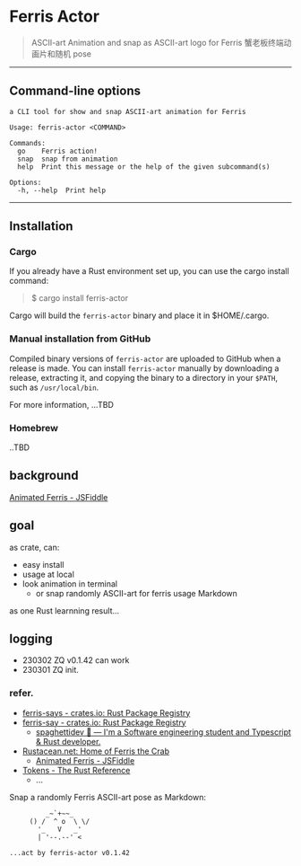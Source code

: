 # Ferris Actor 
> ASCII-art Animation and snap as ASCII-art logo for Ferris
> 蟹老板终端动画片和随机 pose


------
## Command-line options

```
a CLI tool for show and snap ASCII-art animation for Ferris

Usage: ferris-actor <COMMAND>

Commands:
  go    Ferris action!
  snap  snap from animation
  help  Print this message or the help of the given subcommand(s)

Options:
  -h, --help  Print help
```



------
## Installation

### Cargo
If you already have a Rust environment set up, you can use the cargo install command:

> $ cargo install ferris-actor

Cargo will build the `ferris-actor` binary and place it in $HOME/.cargo.


### Manual installation from GitHub
Compiled binary versions of `ferris-actor` are uploaded to GitHub when a release is made. You can install `ferris-actor` manually by downloading a release, extracting it, and copying the binary to a directory in your `$PATH`, such as `/usr/local/bin`.

For more information, ...TBD

### Homebrew

..TBD

## background
[Animated Ferris - JSFiddle](https://jsfiddle.net/Diggsey/3pdgh52r/embedded/result/)

## goal

as crate, can:

- easy install
- usage at local
- look animation in terminal
    - or snap randomly ASCII-art for ferris usage Markdown

as one Rust learnning result...

## logging

- 230302 ZQ v0.1.42 can work
- 230301 ZQ init.

### refer.


- [ferris-says - crates.io: Rust Package Registry](https://crates.io/crates/ferris-says)
- [ferris-say - crates.io: Rust Package Registry](https://crates.io/crates/ferris-say)
    - [spaghettidev 🦀 — I'm a Software engineering student and Typescript & Rust developer.](https://spaghettidev.tech/posts/creating-a-cli-with-rust/)
- [Rustacean.net: Home of Ferris the Crab](https://rustacean.net/)
    - [Animated Ferris - JSFiddle](https://jsfiddle.net/Diggsey/3pdgh52r/embedded/result/)
- [Tokens - The Rust Reference](https://doc.rust-lang.org/reference/tokens.html#raw-string-literals)
    - ...

Snap a randomly Ferris ASCII-art pose as Markdown:

```
         _~`+~~_
     () /  ^ o  \ \/
       '_   V   _'
       | '--.--' <

...act by ferris-actor v0.1.42
```
